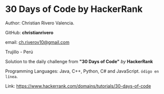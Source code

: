 # 30 Days of Code by HackerRank

Author: Christian Rivero Valencia.

GitHub: **christianrivero**

email: ch.riverov10@gmail.com

Trujillo - Perú

Solution to the daily challenge from **"30 Days of Code"** *by* **HackerRank**

Programming Languages: Java, C++, Python, C# and JavaScript.  ``ódigo en línea``.

Link: https://www.hackerrank.com/domains/tutorials/30-days-of-code
